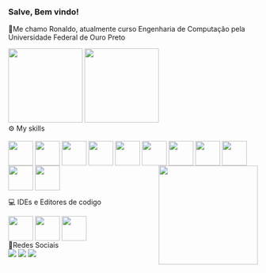 ### Salve, Bem vindo!
📑Me chamo Ronaldo, atualmente curso Engenharia de Computação pela Universidade Federal de Ouro Preto


 <div>
  <img height="150em" src="https://github-readme-stats.vercel.app/api?username=ronaldofreitas41&show_icons=true&theme=dark&include_all_commits=true&count_private=true"/>
  <img height="150em" src="https://github-readme-stats.vercel.app/api/top-langs/?username=ronaldofreitas41&layout=compact&langs_count=7&theme=dark"/>
</div>
  ⚙ My skills
<div style="display: inline_block"><br>
  <img align="center" height="50" width="50" src="https://cdn.jsdelivr.net/gh/devicons/devicon/icons/c/c-original.svg">
  <img align="center" height="50" width="50" src="https://cdn.jsdelivr.net/gh/devicons/devicon/icons/csharp/csharp-original.svg">
  <img align="center" height="50" width="50" src="https://cdn.jsdelivr.net/gh/devicons/devicon/icons/python/python-original.svg">
  <img align="center" height="50" width="50" src="https://cdn.jsdelivr.net/gh/devicons/devicon/icons/java/java-plain.svg">
  <img align="center" height="50" width="50" src="https://cdn.jsdelivr.net/gh/devicons/devicon/icons/android/android-plain-wordmark.svg">
  <img align="center" height="50" width="50" src="https://cdn.jsdelivr.net/gh/devicons/devicon/icons/javascript/javascript-plain.svg">
  <img align="center" height="50" width="50" src="https://cdn.jsdelivr.net/gh/devicons/devicon/icons/typescript/typescript-plain.svg">
  <img align="center" height="50" width="50" src="https://cdn.jsdelivr.net/gh/devicons/devicon/icons/html5/html5-plain.svg">
  <img align="center" height="50" width="50" src="https://cdn.jsdelivr.net/gh/devicons/devicon/icons/css3/css3-plain.svg">    
  <img align="center" height="50" width="50" src="https://cdn.icon-icons.com/icons2/2415/PNG/512/php_plain_logo_icon_146397.png">
  <img align="center" height="50" width="50" src="https://cdn3.iconfinder.com/data/icons/logos-and-brands-adobe/512/194_Laravel-512.png">
  <img align="right" height="200" width="200" src="https://media2.giphy.com/media/l0MYKDrj6SXHz8YYU/giphy.gif">
</div>
  
  💻 IDEs e Editores de codigo
  <div style="display: inline_block">
  <img align="center" height="50" width="50" src="https://cdn.jsdelivr.net/gh/devicons/devicon/icons/unity/unity-original.svg">
  <img align="center" height="50" width="50" src="https://cdn.jsdelivr.net/gh/devicons/devicon/icons/vscode/vscode-original.svg">
  <img align="center" height="50" width="50" src="https://cdn.jsdelivr.net/gh/devicons/devicon/icons/raspberrypi/raspberrypi-original.svg">  
  
</div>
  📱Redes Sociais
  <div> 
  <a href="https://www.instagram.com/ronaldoluizfreitas/" target="_blank"><img src="https://img.shields.io/badge/-Instagram-%23E4405F?style=for-the-badge&logo=instagram&logoColor=white" target="_blank"></a>
  <a href = "mailto:ronaldinho.lfs@gmail.com"><img src="https://img.shields.io/badge/-Gmail-%23333?style=for-the-badge&logo=gmail&logoColor=white" target="_blank"></a>
  <a href="https://www.linkedin.com/in/ronaldo-luiz-71b63b142" target="_blank"><img src="https://img.shields.io/badge/-LinkedIn-%230077B5?style=for-the-badge&logo=linkedin&logoColor=white" target="_blank"></a> 
</div>

